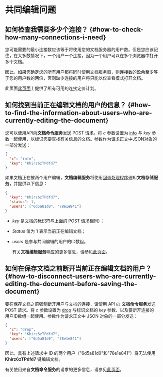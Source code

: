 ﻿---
sidebar_position: -8
---

# 共同编辑问题

## 如何检查我需要多少个连接？ {#how-to-check-how-many-connections-i-need}

您可能需要的最小连接数应该等于将使用您的文档服务器的用户数。但是您应该记住，在大多数情况下，一个用户一个连接，因为一个用户可以在多个浏览器中打开多个文档。

因此，如果您确定您的所有用户都将同时使用文档服务器，则连接数的盈余至少等于您的用户数的两倍，否则缺少连接的用户将只能以仅查看模式打开文档。

此页面[此页面](https://www.onlyoffice.com/integration-edition-prices.aspx)上提供了所有可用的连接定价计划。

## 如何找到当前正在编辑文档的用户的信息？ {#how-to-find-the-information-about-users-who-are-currently-editing-the-document}

您可以使用API向**文档命令服务**发送 POST 请求。将 *c* 参数设置为 [info](../../additional-api/command-service/info.md) 与 *key* 参数一起使用，以标识您要查找有关信息的文档。参数作为请求正文中JSON对象的一部分发送：

  ``` json
  {
    "c": "info",
    "key": "Khirz6zTPdfd7"
  }
  ```

如果文档正在被两个用户编辑，**文档编辑服务**将使用[回调处理程序](../../usage-api/callback-handler.md)通知**文档存储服务**，并提供以下信息：

  ``` json
  {
    "key": "Khirz6zTPdfd7",
    "status": 1,
    "users": ["6d5a81d0", "78e1e841"]
  }
  ```

- *key* 是文档的标识符与上面的 POST 请求相同）；

- *Status* 值为 **1** 表示当前正在编辑文档；

- *users* 是参与共同编辑的用户的ID数组。

  有关**文档编辑服务**响应的更多信息，请参见[此页面](../../usage-api/callback-handler.md)。

## 如何在保存文档之前断开当前正在编辑文档的用户？ {#how-to-disconnect-users-who-are-currently-editing-the-document-before-saving-the-document}

要在保存文档之前强制断开用户与文档的连接，请使用 API 向 **文档命令服务**发送 POST 请求。将 *c* 参数设置为 [drop](../../additional-api/command-service/drop.md) 与标识文档的 *key* 参数、以及要断开连接的用户ID数组一起使用。参数作为请求正文中 JSON 对象的一部分发送：

  ``` json
  {
    "c": "drop",
    "key": "Khirz6zTPdfd7",
    "users": ["6d5a81d0", "78e1e841"]
  }
  ```

因此，具有上述请求中 ID 的两个用户（"6d5a81d0"和"78e1e841"）将无法使用 **Khirz6zTPdfd7** 键编辑文档。

有关使用来自**文档命令服务**的请求的更多信息，请参见[此页面](../../additional-api/command-service/command-service.md)。
